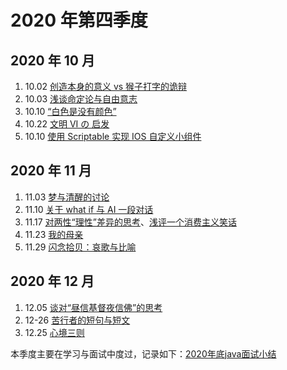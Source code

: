 
# 2020 年第四季度

## 2020 年 10 月

1. 10.02 [创造本身的意义 vs 猴子打字的诡辩](https://mp.weixin.qq.com/s/QMCydaTC_A2eQZT0LqfeOg)
2. 10.03 [浅谈命定论与自由意志](https://mp.weixin.qq.com/s/P6w3Vf6db-z10HQANBfWZg)
3. 10.10 [“白色是没有颜色”](https://mp.weixin.qq.com/s/Vg12lu33kEr2vw2Lvror1A)
4. 10.22 [文明 VI の 启发](https://mp.weixin.qq.com/s/feXGCyulVhDkRCGN7OT0GA)
1. 10.10 [使用 Scriptable 实现 IOS 自定义小组件](https://cakipaul.com/cs-blog/2020/10/10/2020-10-10%E4%BD%BF%E7%94%A8scriptable%E5%AE%9E%E7%8E%B0%E8%87%AA%E5%AE%9A%E4%B9%89%E5%B0%8F%E7%BB%84%E4%BB%B6/)

## 2020 年 11 月

1. 11.03 [梦与清醒的讨论](https://mp.weixin.qq.com/s/kOphiWzZ_suCK3MZnYf_gQ)
2. 11.10 [关于 what if 与 AI 一段对话](https://mp.weixin.qq.com/s/3-6qsdSZPVfXs1stQ8njgQ)
3. 11.17 [对两性“理性”差异的思考](https://mp.weixin.qq.com/s/UaTgjUuzn_QnS3dqPh5wRA)、[浅评一个消费主义笑话](https://mp.weixin.qq.com/s/ky0E9a-PKLrlgQwQYvAAYQ)
4. 11.23 [我的母亲](https://mp.weixin.qq.com/s/tRgnv-RZc75-GFvr5HrJlQ)
5. 11.29 [闪念拾贝：哀歌与比喻](https://mp.weixin.qq.com/s/1diVrsCKIyNhZMjdgfzkoQ)

## 2020 年 12 月

1. 12.05 [谈对“昼信基督夜信佛”的思考](https://mp.weixin.qq.com/s/JkuFhczoNcgVxn7Wj09_EA)
2. 12-26 [苦行者的短句与短文](https://mp.weixin.qq.com/s/ryAAsfwYOaFpn7AjAVmw_A)
3. 12.25 [心境三则](https://mp.weixin.qq.com/s/JSkB4VX9SqEExHbf9mDZUw)

本季度主要在学习与面试中度过，记录如下：[2020年底java面试小结](https://cakipaul.com/cs-blog/2020/12/30/2020-12-30%E9%9D%A2%E8%AF%95%E5%B0%8F%E7%BB%93/#more)
